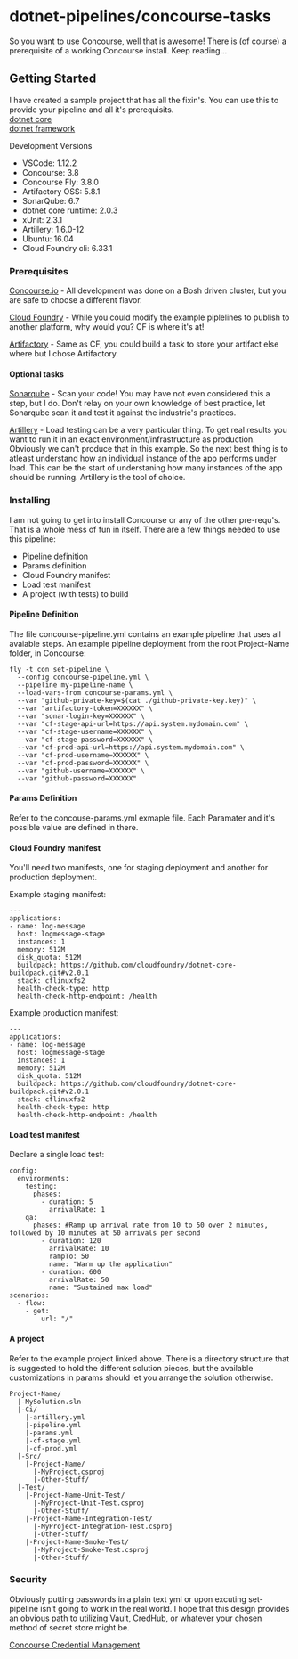 # dotnet-pipelines/concourse-tasks

So you want to use Concourse, well that is awesome! There is (of course) a prerequisite of a working Concourse install. Keep reading...

## Getting Started

I have created a sample project that has all the fixin's. You can use this to provide your pipeline and all it's prerequisits.  
[dotnet core](https://github.com/ddieruf/log-message-core20)  
[dotnet framework](https://github.com/ddieruf/log-message-framework45)

Development Versions  
- VSCode: 1.12.2  
- Concourse: 3.8  
- Concourse Fly: 3.8.0  
- Artifactory OSS: 5.8.1  
- SonarQube: 6.7  
- dotnet core runtime: 2.0.3  
- xUnit: 2.3.1  
- Artillery: 1.6.0-12  
- Ubuntu: 16.04  
- Cloud Foundry cli: 6.33.1

### Prerequisites

[Concourse.io](http://concourse.ci/) - All development was done on a Bosh driven cluster, but you are safe to choose a different flavor.  

[Cloud Foundry](https://www.cloudfoundry.org/) - While you could modify the example piplelines to publish to another platform, why would you? CF is where it's at!  

[Artifactory](https://jfrog.com/artifactory/) - Same as CF, you could build a task to store your artifact else where but I chose Artifactory.

#### Optional tasks
[Sonarqube](https://www.sonarqube.org/) - Scan your code! You may have not even considered this a step, but I do. Don't relay on your own knowledge of best practice, let Sonarqube scan it and test it against the industrie's practices.  

[Artillery](https://artillery.io/) - Load testing can be a very particular thing. To get real results you want to run it in an exact environment/infrastructure as production. Obviously we can't produce that in this example. So the next best thing is to atleast understand how an individual instance of the app performs under load. This can be the start of understaning how many instances of the app should be running. Artillery is the tool of choice.

### Installing

I am not going to get into install Concourse or any of the other pre-requ's. That is a whole mess of fun in itself. There are a few things needed to use this pipeline:
- Pipeline definition
- Params definition
- Cloud Foundry manifest
- Load test manifest
- A project (with tests) to build

#### Pipeline Definition

The file concourse-pipeline.yml contains an example pipeline that uses all avaiable steps. An example pipeline deployment from the root Project-Name folder, in Concourse:

```
fly -t con set-pipeline \
  --config concourse-pipeline.yml \
  --pipeline my-pipeline-name \
  --load-vars-from concourse-params.yml \
  --var "github-private-key=$(cat ./github-private-key.key)" \
  --var "artifactory-token=XXXXXX" \
  --var "sonar-login-key=XXXXXX" \
  --var "cf-stage-api-url=https://api.system.mydomain.com" \
  --var "cf-stage-username=XXXXXX" \
  --var "cf-stage-password=XXXXXX" \
  --var "cf-prod-api-url=https://api.system.mydomain.com" \
  --var "cf-prod-username=XXXXXX" \
  --var "cf-prod-password=XXXXXX" \
  --var "github-username=XXXXXX" \
  --var "github-password=XXXXXX"

```

#### Params Definition

Refer to the concouse-params.yml exmaple file. Each Paramater and it's possible value are defined in there.

#### Cloud Foundry manifest

You'll need two manifests, one for staging deployment and another for production deployment.

Example staging manifest:
```
---
applications:
- name: log-message
  host: logmessage-stage
  instances: 1
  memory: 512M
  disk_quota: 512M
  buildpack: https://github.com/cloudfoundry/dotnet-core-buildpack.git#v2.0.1
  stack: cflinuxfs2
  health-check-type: http
  health-check-http-endpoint: /health
```

Example production manifest:
```
---
applications:
- name: log-message
  host: logmessage-stage
  instances: 1
  memory: 512M
  disk_quota: 512M
  buildpack: https://github.com/cloudfoundry/dotnet-core-buildpack.git#v2.0.1
  stack: cflinuxfs2
  health-check-type: http
  health-check-http-endpoint: /health
```

#### Load test manifest

Declare a single load test:

```
config:
  environments:
    testing:
      phases:
        - duration: 5
          arrivalRate: 1
    qa:
      phases: #Ramp up arrival rate from 10 to 50 over 2 minutes, followed by 10 minutes at 50 arrivals per second
        - duration: 120
          arrivalRate: 10
          rampTo: 50
          name: "Warm up the application"
        - duration: 600
          arrivalRate: 50
          name: "Sustained max load"
scenarios:
  - flow:
    - get:
        url: "/"
```

#### A project

Refer to the example project linked above. There is a directory structure that is suggested to hold the different solution pieces, but the available customizations in params should let you arrange the solution otherwise.
```
Project-Name/  
  |-MySolution.sln  
  |-Ci/  
    |-artillery.yml  
    |-pipeline.yml  
    |-params.yml  
    |-cf-stage.yml  
    |-cf-prod.yml  
  |-Src/  
    |-Project-Name/  
      |-MyProject.csproj  
      |-Other-Stuff/  
  |-Test/  
    |-Project-Name-Unit-Test/  
      |-MyProject-Unit-Test.csproj  
      |-Other-Stuff/  
    |-Project-Name-Integration-Test/  
      |-MyProject-Integration-Test.csproj  
      |-Other-Stuff/  
    |-Project-Name-Smoke-Test/  
      |-MyProject-Smoke-Test.csproj  
      |-Other-Stuff/
```

### Security

Obviously putting passwords in a plain text yml or upon excuting set-pipeline isn't going to work in the real world. I hope that this design provides an obvious path to utilizing Vault, CredHub, or whatever your chosen method of secret store might be.

[Concourse Credential Management](https://concourse.ci/creds.html)
